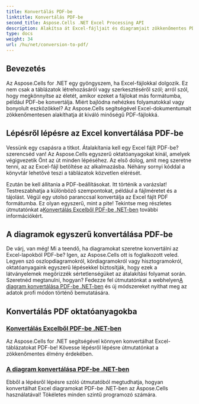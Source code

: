```yaml
---
title: Konvertálás PDF-be
linktitle: Konvertálás PDF-be
second_title: Aspose.Cells .NET Excel Processing API
description: Alakítsa át Excel-fájljait és diagramjait zökkenőmentes PDF-fájlokká a könnyen követhető Aspose.Cells for .NET oktatóanyagaink segítségével.
type: docs
weight: 34
url: /hu/net/conversion-to-pdf/
---
```

## Bevezetés

Az Aspose.Cells for .NET egy gyöngyszem, ha Excel-fájlokkal dolgozik. Ez nem csak a táblázatok létrehozásáról vagy szerkesztéséről szól; arról szól, hogy megkönnyítse az életét, amikor ezeket a fájlokat más formátumba, például PDF-be konvertálja. Miért bajlódna nehézkes folyamatokkal vagy bonyolult eszközökkel? Az Aspose.Cells segítségével Excel-dokumentumait zökkenőmentesen alakíthatja át kiváló minőségű PDF-fájlokká. 

## Lépésről lépésre az Excel konvertálása PDF-be

Vessünk egy csapásra a titkot. Átalakítania kell egy Excel fájlt PDF-be? szerencséd van! Az Aspose.Cells egyszerű oktatóanyagokat kínál, amelyek végigvezetik Önt az út minden lépéséhez. Az első dolog, amit meg szeretne tenni, az az Excel-fájl betöltése az alkalmazásba. Néhány sornyi kóddal a könyvtár lehetővé teszi a táblázatok közvetlen elérését.

 Ezután be kell állítania a PDF-beállításokat. Itt történik a varázslat! Testreszabhatja a különböző szempontokat, például a fájlméretet és a tájolást. Végül egy utolsó paranccsal konvertálja az Excel fájlt PDF formátumba. Ez olyan egyszerű, mint a pite! Tekintse meg részletes útmutatónkat a[Konvertálás Excelből PDF-be .NET-ben](./excel-to-pdf-conversion/) további információkért.

## A diagramok egyszerű konvertálása PDF-be

De várj, van még! Mi a teendő, ha diagramokat szeretne konvertálni az Excel-lapokból PDF-be? Igen, az Aspose.Cells ott is foglalkozott veled. Legyen szó oszlopdiagramokról, kördiagramokról vagy hisztogramokról, oktatóanyagaink egyszerű lépésekkel biztosítják, hogy ezek a látványelemek megőrizzék sértetlenségüket az átalakítási folyamat során. Szeretnéd megtanulni, hogyan? Fedezze fel útmutatónkat a webhelyen[A diagram konvertálása PDF-be .NET-ben](./convert-chart-to-pdf/) és új módszereket nyithat meg az adatok profi módon történő bemutatására.

## Konvertálás PDF oktatóanyagokba
### [Konvertálás Excelből PDF-be .NET-ben](./excel-to-pdf-conversion/)
Az Aspose.Cells for .NET segítségével könnyen konvertálhat Excel-táblázatokat PDF-be! Kövesse lépésről lépésre útmutatónkat a zökkenőmentes élmény érdekében.
### [A diagram konvertálása PDF-be .NET-ben](./convert-chart-to-pdf/)
Ebből a lépésről lépésre szóló útmutatóból megtudhatja, hogyan konvertálhat Excel diagramokat PDF-be .NET-ben az Aspose.Cells használatával! Tökéletes minden szintű programozó számára.